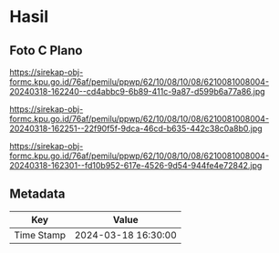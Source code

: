# Hasil

## Foto C Plano

https://sirekap-obj-formc.kpu.go.id/76af/pemilu/ppwp/62/10/08/10/08/6210081008004-20240318-162240--cd4abbc9-6b89-411c-9a87-d599b6a77a86.jpg

https://sirekap-obj-formc.kpu.go.id/76af/pemilu/ppwp/62/10/08/10/08/6210081008004-20240318-162251--22f90f5f-9dca-46cd-b635-442c38c0a8b0.jpg

https://sirekap-obj-formc.kpu.go.id/76af/pemilu/ppwp/62/10/08/10/08/6210081008004-20240318-162301--fd10b952-617e-4526-9d54-944fe4e72842.jpg


## Metadata

| Key        | Value               |
| ---------- | ------------------- |
| Time Stamp | 2024-03-18 16:30:00 |




